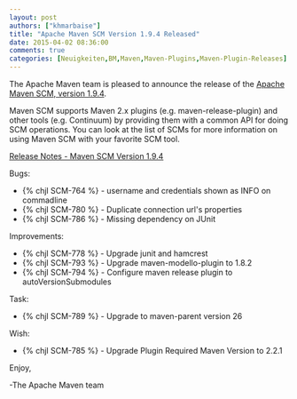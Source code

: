 ```yaml
---
layout: post
authors: ["khmarbaise"]
title: "Apache Maven SCM Version 1.9.4 Released"
date: 2015-04-02 08:36:00
comments: true
categories: [Neuigkeiten,BM,Maven,Maven-Plugins,Maven-Plugin-Releases]
---
```

The Apache Maven team is pleased to announce the release of the 
[Apache Maven SCM, version 1.9.4](http://maven.apache.org/scm/).

Maven SCM supports Maven 2.x plugins (e.g. maven-release-plugin) and other
tools (e.g. Continuum) by providing them with a common API for doing SCM
operations. You can look at the list of SCMs for more information on using
Maven SCM with your favorite SCM tool.

<!-- more -->

[Release Notes - Maven SCM Version 1.9.4](http://jira.codehaus.org/secure/ReleaseNote.jspa?projectId=10527&version=20624)


Bugs:

 * {% chjl SCM-764 %} - username and credentials shown as INFO on commadline
 * {% chjl SCM-780 %} - Duplicate connection url's properties
 * {% chjl SCM-786 %} - Missing dependency on JUnit

Improvements:

 * {% chjl SCM-778 %} - Upgrade junit and hamcrest
 * {% chjl SCM-793 %} - Upgrade maven-modello-plugin to 1.8.2
 * {% chjl SCM-794 %} - Configure maven release plugin to autoVersionSubmodules

Task:

 * {% chjl SCM-789 %} - Upgrade to maven-parent version 26

Wish:

 * {% chjl SCM-785 %} - Upgrade Plugin Required Maven Version to 2.2.1


Enjoy,

-The Apache Maven team
